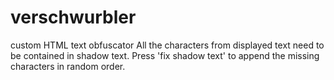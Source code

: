 # verschwurbler
custom HTML text obfuscator
All the characters from displayed text need to be contained in shadow text. Press 'fix shadow text' to append the missing characters in random order.
